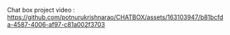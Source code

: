 Chat box project video :
https://github.com/potnurukrishnarao/CHATBOX/assets/163103947/b81bcfda-4587-4006-af97-c81a002f3703
